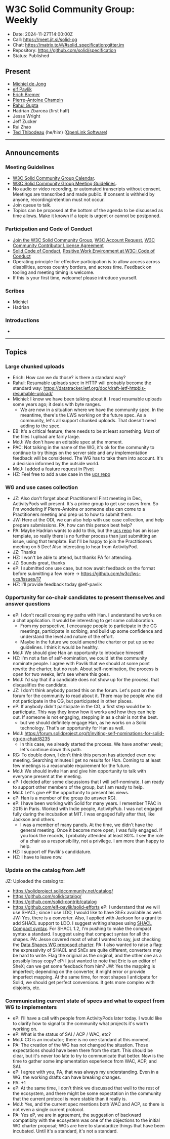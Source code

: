 # W3C Solid Community Group: Weekly

* Date: 2024-11-27T14:00:00Z
* Call: https://meet.jit.si/solid-cg
* Chat: https://matrix.to/#/#solid_specification:gitter.im
* Repository: https://github.com/solid/specification
* Status: Published


## Present
* [Michiel de Jong](https://michielbdejong.com)
* [elf Pavlik](https://elf-pavlik.hackers4peace.net)
* [Erich Bremer](https://ebremer.com)
* [Pierre-Antoine Champin](https://champin.net/#pa)
* [Rahul Gupta](https://cxres.pages.dev/profile#i)
* Hadrian Zbarcea (first half)
* Jesse Wright
* Jeff Zucker
* Rui Zhao
* [Ted Thibodeau](https://github.com/TallTed) (he/him) ([OpenLink Software](https://www.openlinksw.com/))
---

## Announcements

### Meeting Guidelines
* [W3C Solid Community Group Calendar](https://www.w3.org/groups/cg/solid/calendar).
* [W3C Solid Community Group Meeting Guidelines](https://github.com/w3c-cg/solid/blob/main/meetings/README.md).
* No audio or video recording, or automated transcripts without consent. Meetings are transcribed and made public. If consent is withheld by anyone, recording/retention must not occur.
* Join queue to talk.
* Topics can be proposed at the bottom of the agenda to be discussed as time allows. Make it known if a topic is urgent or cannot be postponed.

### Participation and Code of Conduct
* [Join the W3C Solid Community Group](https://www.w3.org/community/solid/join), [W3C Account Request](http://www.w3.org/accounts/request), [W3C Community Contributor License Agreement](https://www.w3.org/community/about/agreements/cla/)
* [Solid Code of Conduct](https://github.com/solid/process/blob/main/code-of-conduct.md), [Positive Work Environment at W3C: Code of Conduct](https://www.w3.org/policies/code-of-conduct/)
* Operating principle for effective participation is to allow access across disabilities, across country borders, and across time. Feedback on tooling and meeting timing is welcome.
* If this is your first time, welcome! please introduce yourself.


### Scribes
* Michiel
* Hadrian

### Introductions
*

---

## Topics
### Large chunked uploads

* Erich: How can we do those? is there a standard way?
* Rahul: Resumable uploads spec in HTTP will probably become the standard way: https://datatracker.ietf.org/doc/draft-ietf-httpbis-resumable-upload/
* Michiel: I know we have been talking about it. I read resumable uploads some years ago; it deals with byte ranges.
  * We are now in a situation where we have the community spec. In the meantime, there's the LWS working on the future spec. As a community, let's all support chunked uploads. That doesn't need adding to the spec.
* EB: It's a critical feature; there needs to be at least something. Most of the files I upload are fairly large.
* MdJ: We don't have an editable spec at the moment.
* PAC: Not talking in the name of the WG, it's ok for the community to continue to try things on the server side and any implementation feedback will be considered. The WG has to take them into account. It's a decision informed by the outside world.
* MdJ: I added a feature request in [Pivot](https://github.com/solid-contrib/pivot/issues/35)
* HZ: Feel free to add a use case in the [ucs repo](https://github.com/w3c/lws-ucs)

### WG and use cases collection

* JZ: Also don't forget about Practitioners! First meeting in Dec, ActivityPods will present. It's a prime group to get use cases from. So I'm wondering if Pierre-Antoine or someone else can come to a Practitioners meeting and prep us to how to submit them.
* JW: Here at the ODI, we can also help with use case collection, and help prepare submissions. PA, how can this person best help?
* PA: Maybe Hadrian wants to add to this, but the [ucs repo](https://github.com/w3c/lws-ucs) has an issue template, so really there is no further process than just submitting an issue, using that template. But I'll be happy to join the Practitioners meeting on 5 Dec! Also interesting to hear from ActivityPod.
* JZ: Thanks
* HZ: I won't be able to attend, but thanks PA for attending.
* JZ: Sounds great, thanks
* eP: I submitted one use case, but now await feedback on the format before submitting a few more -> https://github.com/w3c/lws-ucs/issues/17
* HZ: I'll provide feedback today @elf-pavlik 
 
### Opportunity for co-chair candidates to present themselves and answer questions

* eP: I don't recall crossing my paths with Han. I understand he works on a chat application. It would be interesting to get some collaboration.
  * From my perspective, I encourage people to participate in the CG meetings, participate in scribing, and build up some confidence and understand the level and nature of the effort.
  * Maybe in the future we could amend the charter or put up some guidelines. I think it would be healthy.
* MdJ: We should give Han an opportunity to introduce himeself.
* HZ: I'm not a fan of self-nomination, we could let the community nominate people. I agree with Pavlik that we should at some point rewrite the charter, but no rush. About self-nomination, the process is open for two weeks, let's see where this goes.
* MdJ: I'd say that if a candidate does not show up for the process, that disqualifies the candidate.
* JZ: I don't think anybody posted this on the forum. Let's post on the forum for the community to read about it. There may be people who did not participate in the CG, but participated in other places.
* eP: If anybody didn't participate in the CG, a first step would be to participate. This way they know how it works and how they can help out. If someone is not engaging, stepping in as a chair is not the best.
  * but we should definitely engage Han, as he works on a Solid technology. That's an opportunity for Han as well.
* MdJ: https://forum.solidproject.org/t/inviting-self-nominations-for-solid-cg-co-chair/8235
  * In this case, we already started the process. We have another week; let's continue down this path.
* RG: To double down, I don't think this person has attended even one meeting. Searching minutes I get no results for *Han*. Coming to at least few meetings is  a reasonable requirement for the future.
* MdJ: We should invite Han and give him opportunity to talk with everyone present at the meeting.
* eP: I decided after some discussions that I will self-nominate. I am ready to support other members of the group, but I am ready to help.
* MdJ: Let's give eP the opportunity to present his views.
* eP: Han is a member of the group (to answer RG).
* eP: I have been working with Solid for many years. I remember TPAC in 2015 in Paris. Worked with Indie people, ActivityPub. I was not engaged fully during the incubation at MIT. I was engaged fully after that, like Jackson and others.
  * I was a member of many panels. At the time, we didn't have the general meeting. Once it become more open, I was fully engaged. If you look the records, I probably attended at least 80%. I see the role of a chair as a responsibility, not a privilege. I am more than happy to help.
* HZ: I support elf Pavlik's candidature.
* HZ: I have to leave now.

### Update on the catalog from Jeff

JZ: Uploaded the catalog to:
* https://solidproject.solidcommunity.net/catalog/
* https://github.com/solid/catalog/ 
* https://github.com/solid-contrib/catalog 
* https://github.com/elf-pavlik/solid-efforts
eP: I understand that we will use SHACL; since I use LDO, I would like to have ShEx available as well.
JW: Yes, there is a converter. Also, I applied with Jackson for a grant to add SHACL support to LDO. I suggest writing shapes using [SHACL Compact syntax](https://w3c.github.io/shacl/shacl-compact-syntax/). For SHACL 1.2, I'm pushing to make the compact syntax a standard. I suggest using that compact syntax for all the shapes.
PA: Jesse covered most of what I wanted to say, just checking the [Data Shapes WG proposed charter](https://www.w3.org/2024/10/data-shapes.html).
PA: I also wanted to raise a flag: the expressivity of SHACL and ShEx are quite different, converters may be hard to write. Flag the original as the original, and the other one as a possibly lossy copy?
eP: I just wanted to note that Eric is an editor of SheX; can we get some feedback from him?
JW: Yes the mapping is imperfect; depending on the converter, it might error or provide imperfect mapping. At the same time, for most shapes I anticipate for Solid, we should get perfect conversions. It gets more complex with disjoints, etc.

### Communicating current state of specs and what to expect from WG to implementers

* eP: I'll have a call with people from ActivityPods later today. I would like to clarify how to signal to the community what projects it's worth working on.
* eP: What is the status of SAI / ACP / WAC, etc?
* MdJ: CG is an incubator; there is no one standard at this moment.
* PA: The creation of the WG has not changed the situation. Those expectations should have been there from the start. This should be clear, but it's never too late to try to communicate that better. Now is the time to gather some implementation experience from WAC, ACP, and SAI.
* eP: I agree with you, PA, that was always my understanding. Even in a WG, the working drafts can have breaking changes.
* PA: +1
* eP: At the same time, I don't think we discussed that well to the rest of the ecosystem, and there might be some expectation in the community that the current protocol is more stable than it really is.
* MdJ: Yes, and the current spec mentions both WAC and ACP, so there is not even a single current protocol.
* PA: Yes eP, we are in agreement, the suggestion of backward compatibity with the ecosystem was one of the objections to the initial WG charter proposal; WGs are here to standardize things that have been incubated. Until it's a standard, it's not a standard. 
